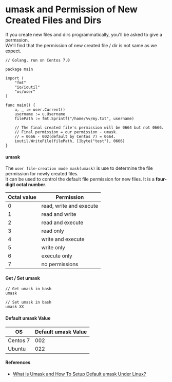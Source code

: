 
# umask and Permission of New Created Files and Dirs

If you create new files and dirs programmatically, you'll be asked to give a permssion.  
We'll find that the permission of new created file / dir is not same as we expect.

    // Golang, run on Centos 7.0

    package main

    import (
        "fmt"
        "io/ioutil"
        "os/user"
    )

    func main() {
        u, _ := user.Current()
        username := u.Username
        filePath := fmt.Sprintf("/home/%v/my.txt", username)

        // The final created file's permission will be 0664 but not 0666.
        // Final permission = our permission - umask.
        // = 0666 - 002(default by Centos 7) = 0664.
        ioutil.WriteFile(filePath, []byte("test"), 0666)
    }


#### umask

The `user file-creation mode mask(umask)` is use to determine the file permission for newly created files.  
It can be used to control the default file permission for new files. It is a **four-digit octal number**.

| Octal value | Permission |
| ----------- | ---------- |
| 0 | read, write and execute |
| 1 | read and write |
| 2 | read and execute |
| 3 | read only |
| 4 | write and execute |
| 5 | write only |
| 6 | execute only |
| 7 | no permissions |

#### Get / Set umask

    // Get umask in bash
    umask

    // Set umask in bash
    umask XX

#### Default umask Value

|  OS  | Default umask Value |
| ---- | ------------------- |
| Centos 7 | 002 |
| Ubuntu | 022 |

#### References
* [What is Umask and How To Setup Default umask Under Linux?](http://www.cyberciti.biz/tips/understanding-linux-unix-umask-value-usage.html)